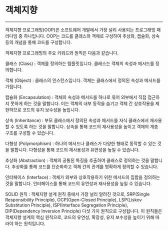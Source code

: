 # 객체지향 
***

객체지향 프로그래밍(OOP)은 소프트웨어 개발에서 가장 널리 사용되는 프로그래밍 패러다임 중 하나입니다. OOP는 코드를 클래스와 객체로 구성하여 추상화, 캡슐화, 상속 등의 개념을 통해 코드를 구성합니다.

객체지향 프로그래밍의 주요 키워드와 원칙은 다음과 같습니다.

클래스 (Class) : 객체를 정의하는 템플릿입니다. 클래스는 객체의 속성과 메서드를 정의합니다.

객체 (Object) : 클래스의 인스턴스입니다. 객체는 클래스에서 정의된 속성과 메서드를 가집니다.

캡슐화 (Encapsulation) : 객체의 속성과 메서드를 하나로 묶어 외부에서 직접 접근하지 못하게 하는 것을 말합니다. 이는 객체의 내부 동작을 숨기고 객체 간 상호작용을 제한하므로 코드의 유지 보수성을 높입니다.

상속 (Inheritance) : 부모 클래스에서 정의된 속성과 메서드를 자식 클래스에서 재사용할 수 있도록 하는 것을 말합니다. 상속을 통해 코드의 재사용성을 높이고 객체의 계층 구조를 구성할 수 있습니다.

다형성 (Polymorphism) : 하나의 메서드나 클래스가 다양한 형태로 동작할 수 있는 것을 말합니다. 다형성을 통해 코드의 재사용성과 유연성을 높일 수 있습니다.

추상화 (Abstraction) : 객체의 공통된 특징을 추출하여 클래스로 정의하는 것을 말합니다. 추상화를 통해 코드를 단순화하고 객체 간의 관계를 명확하게 정의할 수 있습니다.

인터페이스 (Interface) : 객체가 외부와 상호작용하기 위한 메서드의 집합을 정의하는 것을 말합니다. 인터페이스를 통해 코드의 유연성과 재사용성을 높일 수 있습니다.

SOLID 원칙 : 객체지향 설계 원칙 중에서 가장 널리 알려진 것으로, SRP(Single Responsibility Principle), OCP(Open-Closed Principle), LSP(Liskov Substitution Principle), ISP(Interface Segregation Principle), DIP(Dependency Inversion Principle) 다섯 가지 원칙으로 구성됩니다. 이 원칙들은 객체지향 설계의 핵심 원칙으로, 코드의 유연성, 확장성, 유지 보수성을 높이기 위해 따라야 하는 원칙입니다.
